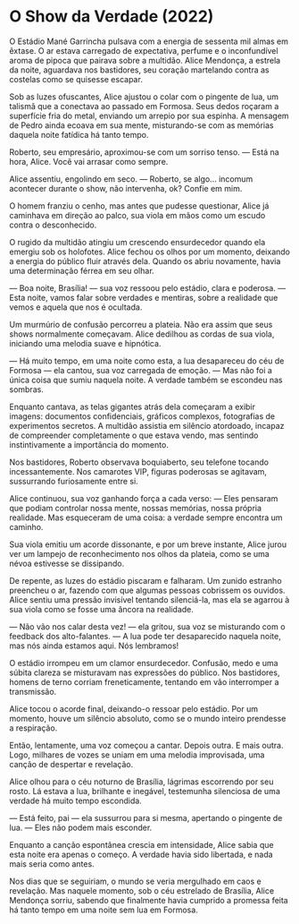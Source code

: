 # O Show da Verdade (2022)

O Estádio Mané Garrincha pulsava com a energia de sessenta mil almas em êxtase. O ar estava carregado de expectativa, perfume e o inconfundível aroma de pipoca que pairava sobre a multidão. Alice Mendonça, a estrela da noite, aguardava nos bastidores, seu coração martelando contra as costelas como se quisesse escapar.

Sob as luzes ofuscantes, Alice ajustou o colar com o pingente de lua, um talismã que a conectava ao passado em Formosa. Seus dedos roçaram a superfície fria do metal, enviando um arrepio por sua espinha. A mensagem de Pedro ainda ecoava em sua mente, misturando-se com as memórias daquela noite fatídica há tanto tempo.

Roberto, seu empresário, aproximou-se com um sorriso tenso.
— Está na hora, Alice. Você vai arrasar como sempre.

Alice assentiu, engolindo em seco. 
— Roberto, se algo... incomum acontecer durante o show, não intervenha, ok? Confie em mim.

O homem franziu o cenho, mas antes que pudesse questionar, Alice já caminhava em direção ao palco, sua viola em mãos como um escudo contra o desconhecido.

O rugido da multidão atingiu um crescendo ensurdecedor quando ela emergiu sob os holofotes. Alice fechou os olhos por um momento, deixando a energia do público fluir através dela. Quando os abriu novamente, havia uma determinação férrea em seu olhar.

— Boa noite, Brasília! — sua voz ressoou pelo estádio, clara e poderosa. — Esta noite, vamos falar sobre verdades e mentiras, sobre a realidade que vemos e aquela que nos é ocultada.

Um murmúrio de confusão percorreu a plateia. Não era assim que seus shows normalmente começavam. Alice dedilhou as cordas de sua viola, iniciando uma melodia suave e hipnótica.

— Há muito tempo, em uma noite como esta, a lua desapareceu do céu de Formosa — ela cantou, sua voz carregada de emoção. — Mas não foi a única coisa que sumiu naquela noite. A verdade também se escondeu nas sombras.

Enquanto cantava, as telas gigantes atrás dela começaram a exibir imagens: documentos confidenciais, gráficos complexos, fotografias de experimentos secretos. A multidão assistia em silêncio atordoado, incapaz de compreender completamente o que estava vendo, mas sentindo instintivamente a importância do momento.

Nos bastidores, Roberto observava boquiaberto, seu telefone tocando incessantemente. Nos camarotes VIP, figuras poderosas se agitavam, sussurrando furiosamente entre si.

Alice continuou, sua voz ganhando força a cada verso:
— Eles pensaram que podiam controlar nossa mente, nossas memórias, nossa própria realidade. Mas esqueceram de uma coisa: a verdade sempre encontra um caminho.

Sua viola emitiu um acorde dissonante, e por um breve instante, Alice jurou ver um lampejo de reconhecimento nos olhos da plateia, como se uma névoa estivesse se dissipando.

De repente, as luzes do estádio piscaram e falharam. Um zunido estranho preencheu o ar, fazendo com que algumas pessoas cobrissem os ouvidos. Alice sentiu uma pressão invisível tentando silenciá-la, mas ela se agarrou à sua viola como se fosse uma âncora na realidade.

— Não vão nos calar desta vez! — ela gritou, sua voz se misturando com o feedback dos alto-falantes. — A lua pode ter desaparecido naquela noite, mas nós ainda estamos aqui. Nós lembramos!

O estádio irrompeu em um clamor ensurdecedor. Confusão, medo e uma súbita clareza se misturavam nas expressões do público. Nos bastidores, homens de terno corriam freneticamente, tentando em vão interromper a transmissão.

Alice tocou o acorde final, deixando-o ressoar pelo estádio. Por um momento, houve um silêncio absoluto, como se o mundo inteiro prendesse a respiração.

Então, lentamente, uma voz começou a cantar. Depois outra. E mais outra. Logo, milhares de vozes se uniam em uma melodia improvisada, uma canção de despertar e revelação.

Alice olhou para o céu noturno de Brasília, lágrimas escorrendo por seu rosto. Lá estava a lua, brilhante e inegável, testemunha silenciosa de uma verdade há muito tempo escondida.

— Está feito, pai — ela sussurrou para si mesma, apertando o pingente de lua. — Eles não podem mais esconder.

Enquanto a canção espontânea crescia em intensidade, Alice sabia que esta noite era apenas o começo. A verdade havia sido libertada, e nada mais seria como antes.

Nos dias que se seguiriam, o mundo se veria mergulhado em caos e revelação. Mas naquele momento, sob o céu estrelado de Brasília, Alice Mendonça sorriu, sabendo que finalmente havia cumprido a promessa feita há tanto tempo em uma noite sem lua em Formosa.